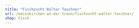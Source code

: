 ```yaml
---
title: "Fischzucht Walter Taschner"
url: /weisskirchen-an-der-traun/fischzucht-walter-taschner/
shop: Fisch
---
```

